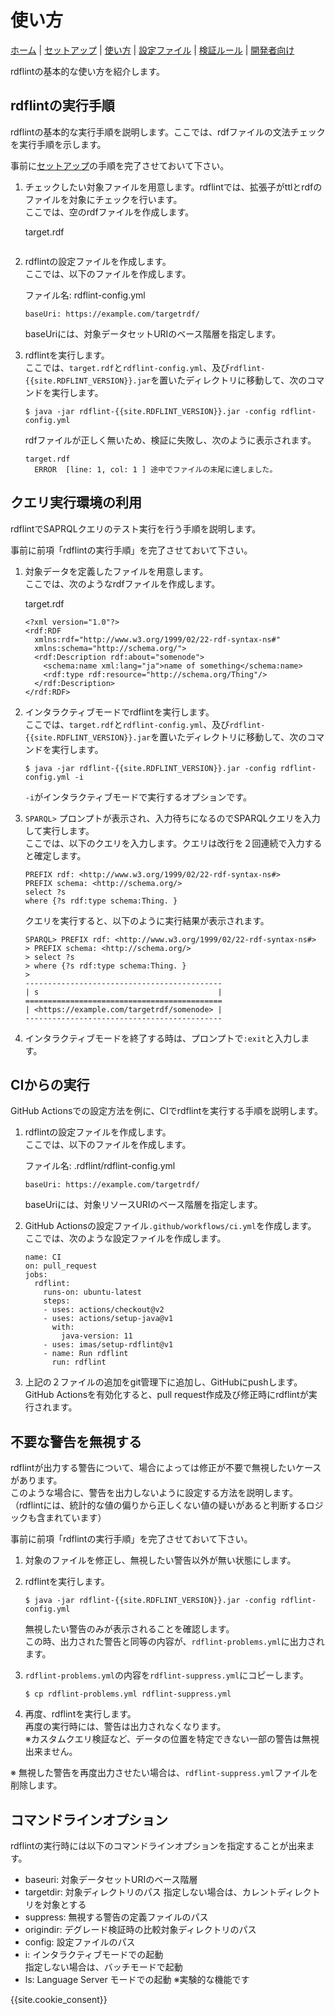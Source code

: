 # 使い方

[ホーム](index.md) |
[セットアップ](setup.md) |
[使い方](usage.md) |
[設定ファイル](config.md) |
[検証ルール](rules.md) |
[開発者向け](developer.md)

rdflintの基本的な使い方を紹介します。

## rdflintの実行手順

rdflintの基本的な実行手順を説明します。ここでは、rdfファイルの文法チェックを実行手順を示します。

事前に[セットアップ](setup.md)の手順を完了させておいて下さい。

1. チェックしたい対象ファイルを用意します。rdflintでは、拡張子がttlとrdfのファイルを対象にチェックを行います。   
   ここでは、空のrdfファイルを作成します。

   target.rdf

   ```
   ```

2. rdflintの設定ファイルを作成します。   
   ここでは、以下のファイルを作成します。

   ファイル名: rdflint-config.yml

   ```
   baseUri: https://example.com/targetrdf/
   ```

   baseUriには、対象データセットURIのベース階層を指定します。

3. rdflintを実行します。   
   ここでは、``target.rdf``と``rdflint-config.yml``、及び``rdflint-{{site.RDFLINT_VERSION}}.jar``を置いたディレクトリに移動して、次のコマンドを実行します。

   ```
   $ java -jar rdflint-{{site.RDFLINT_VERSION}}.jar -config rdflint-config.yml
   ```

   rdfファイルが正しく無いため、検証に失敗し、次のように表示されます。

   ```
   target.rdf
     ERROR  [line: 1, col: 1 ] 途中でファイルの末尾に達しました。
   ```

## クエリ実行環境の利用

rdflintでSAPRQLクエリのテスト実行を行う手順を説明します。

事前に前項「rdflintの実行手順」を完了させておいて下さい。

1. 対象データを定義したファイルを用意します。   
   ここでは、次のようなrdfファイルを作成します。

   target.rdf

   ```
   <?xml version="1.0"?>
   <rdf:RDF
     xmlns:rdf="http://www.w3.org/1999/02/22-rdf-syntax-ns#"
     xmlns:schema="http://schema.org/">
     <rdf:Description rdf:about="somenode">
       <schema:name xml:lang="ja">name of something</schema:name>
       <rdf:type rdf:resource="http://schema.org/Thing"/>
     </rdf:Description>
   </rdf:RDF>
   ```

2. インタラクティブモードでrdflintを実行します。   
   ここでは、``target.rdf``と``rdflint-config.yml``、及び``rdflint-{{site.RDFLINT_VERSION}}.jar``を置いたディレクトリに移動して、次のコマンドを実行します。

   ```
   $ java -jar rdflint-{{site.RDFLINT_VERSION}}.jar -config rdflint-config.yml -i
   ```

   ``-i``がインタラクティブモードで実行するオプションです。

3. ``SPARQL>`` プロンプトが表示され、入力待ちになるのでSPARQLクエリを入力して実行します。   
   ここでは、以下のクエリを入力します。クエリは改行を２回連続で入力すると確定します。

   ```
   PREFIX rdf: <http://www.w3.org/1999/02/22-rdf-syntax-ns#>
   PREFIX schema: <http://schema.org/>
   select ?s
   where {?s rdf:type schema:Thing. }
   ```

   クエリを実行すると、以下のように実行結果が表示されます。

   ```
   SPARQL> PREFIX rdf: <http://www.w3.org/1999/02/22-rdf-syntax-ns#>
   > PREFIX schema: <http://schema.org/>
   > select ?s
   > where {?s rdf:type schema:Thing. }
   >
   --------------------------------------------
   | s                                        |
   ============================================
   | <https://example.com/targetrdf/somenode> |
   --------------------------------------------
   ```

4. インタラクティブモードを終了する時は、プロンプトで``:exit``と入力します。


## CIからの実行

GitHub Actionsでの設定方法を例に、CIでrdflintを実行する手順を説明します。

1. rdflintの設定ファイルを作成します。   
   ここでは、以下のファイルを作成します。

   ファイル名: .rdflint/rdflint-config.yml

   ```
   baseUri: https://example.com/targetrdf/
   ```

   baseUriには、対象リソースURIのベース階層を指定します。

2. GitHub Actionsの設定ファイル``.github/workflows/ci.yml``を作成します。  
   ここでは、次のような設定ファイルを作成します。

   ```
   name: CI
   on: pull_request
   jobs:
     rdflint:
       runs-on: ubuntu-latest
       steps:
       - uses: actions/checkout@v2
       - uses: actions/setup-java@v1
         with:
           java-version: 11
       - uses: imas/setup-rdflint@v1
       - name: Run rdflint
         run: rdflint
   ```

3. 上記の２ファイルの追加をgit管理下に追加し、GitHubにpushします。  
   GitHub Actionsを有効化すると、pull request作成及び修正時にrdflintが実行されます。

## 不要な警告を無視する

rdflintが出力する警告について、場合によっては修正が不要で無視したいケースがあります。  
このような場合に、警告を出力しないように設定する方法を説明します。  
（rdflintには、統計的な値の偏りから正しくない値の疑いがあると判断するロジックも含まれています）

事前に前項「rdflintの実行手順」を完了させておいて下さい。

1. 対象のファイルを修正し、無視したい警告以外が無い状態にします。

2. rdflintを実行します。   

   ```
   $ java -jar rdflint-{{site.RDFLINT_VERSION}}.jar -config rdflint-config.yml
   ```

   無視したい警告のみが表示されることを確認します。  
   この時、出力された警告と同等の内容が、`rdflint-problems.yml`に出力されます。

3. `rdflint-problems.yml`の内容を`rdflint-suppress.yml`にコピーします。

   ```
   $ cp rdflint-problems.yml rdflint-suppress.yml
   ```

4. 再度、rdflintを実行します。  
   再度の実行時には、警告は出力されなくなります。  
   ※カスタムクエリ検証など、データの位置を特定できない一部の警告は無視出来ません。

※ 無視した警告を再度出力させたい場合は、`rdflint-suppress.yml`ファイルを削除します。


## コマンドラインオプション

rdflintの実行時には以下のコマンドラインオプションを指定することが出来ます。

- baseuri: 対象データセットURIのベース階層
- targetdir: 対象ディレクトリのパス
  指定しない場合は、カレントディレクトリを対象とする
- suppress: 無視する警告の定義ファイルのパス
- origindir: デグレード検証時の比較対象ディレクトリのパス
- config: 設定ファイルのパス
- i: インタラクティブモードでの起動  
  指定しない場合は、バッチモードで起動
- ls: Language Server モードでの起動 ※実験的な機能です

{{site.cookie_consent}}
